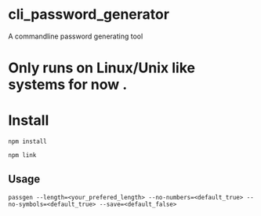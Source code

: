 # cli_password_generator
A commandline password generating tool 


# Only runs on Linux/Unix like systems for now . 


# Install 

```
npm install 

npm link 

```

## Usage 

```
passgen --length=<your_prefered_length> --no-numbers=<default_true> --no-symbols=<default_true> --save=<default_false>
```


